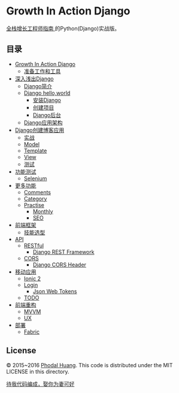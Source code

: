 Growth In Action Django
===

[全栈增长工程师指南 ](https://github.com/phodal/growth-ebook)的Python(Django)实战版。

目录
---
*   [Growth In Action Django](#growth-in-action-django)
    *   [准备工作和工具](#准备工作和工具)
*   [深入浅出Django](#深入浅出django)
    *   [Django简介](#django简介)
    *   [Django hello,world](#django-helloworld)
        *   [安装Django](#安装django)
        *   [创建项目](#创建项目)
        *   [Django后台](#django后台)
    *   [Django应用架构](#django应用架构)
*   [Django创建博客应用](#django创建博客应用)
    *   [实战](#实战)
    *   [Model](#model)
    *   [Template](#template)
    *   [View](#view)
    *   [测试](#测试)
*   [功能测试](#功能测试)
    *   [Selenium](#selenium)
*   [更多功能](#更多功能)
    *   [Comments](#comments)
    *   [Category](#category)
    *   [Practise](#practise)
        *   [Monthly](#monthly)
        *   [SEO](#seo)
*   [前端框架](#前端框架)
    *   [技能选型](#技能选型)
*   [API](#api)
    *   [RESTful](#restful)
        *   [Django REST Framework](#django-rest-framework)
    *   [CORS](#cors)
        *   [Django CORS Header](#django-cors-header)
*   [移动应用](#移动应用)
    *   [Ionic 2](#ionic-2)
    *   [Login](#login)
        *   [Json Web Tokens](#json-web-tokens)
    *   [TODO](#todo)
*   [前端重构](#前端重构)
    *   [MVVM](#mvvm)
    *   [UX](#ux)
*   [部署](#部署)
    *   [Fabric](#fabric)
    
License
---

© 2015~2016 [Phodal Huang](https://www.phodal.com). This code is distributed under the MIT LICENSE in this directory.

[待我代码编成，娶你为妻可好](http://www.xuntayizhan.com/person/ji-ke-ai-qing-zhi-er-shi-dai-wo-dai-ma-bian-cheng-qu-ni-wei-qi-ke-hao-wan/)
